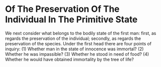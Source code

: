 # Of The Preservation Of The Individual In The Primitive State

We next consider what belongs to the bodily state of the first man: first, as regards the preservation of the individual; secondly, as regards the preservation of the species.  Under the first head there are four points of inquiry:
(1) Whether man in the state of innocence was immortal?
(2) Whether he was impassible?
(3) Whether he stood in need of food?
(4) Whether he would have obtained immortality by the tree of life?